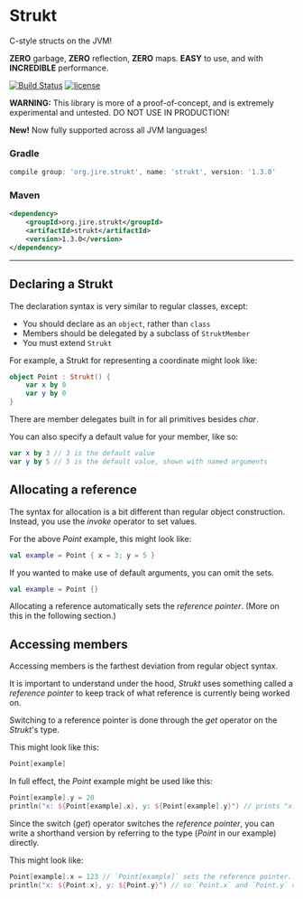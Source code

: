# Strukt
C-style structs on the JVM!

**ZERO** garbage, **ZERO** reflection, **ZERO** maps. **EASY** to use, and with **INCREDIBLE** performance.

[![Build Status](https://travis-ci.com/Jire/Strukt.svg?branch=master)](https://travis-ci.com/Jire/Strukt)
[![license](https://img.shields.io/github/license/Jire/Strukt.svg)](https://github.com/Jire/Strukt/blob/master/LICENSE.txt)

**WARNING:** This library is more of a proof-of-concept, and is extremely experimental and untested. DO NOT USE IN PRODUCTION!

**New!** Now fully supported across all JVM languages!

### Gradle

```groovy
compile group: 'org.jire.strukt', name: 'strukt', version: '1.3.0'
```

### Maven

```xml
<dependency>
    <groupId>org.jire.strukt</groupId>
    <artifactId>strukt</artifactId>
    <version>1.3.0</version>
</dependency>
```

---

## Declaring a Strukt

The declaration syntax is very similar to regular classes, except:

* You should declare as an `object`, rather than `class`
* Members should be delegated by a subclass of `StruktMember`
* You must extend `Strukt`

For example, a Strukt for representing a coordinate might look like:

```kotlin
object Point : Strukt() {
	var x by 0
	var y by 0
}
```

There are member delegates built in for all primitives besides _char_.

You can also specify a default value for your member, like so:

```kotlin
var x by 3 // 3 is the default value
var y by 5 // 5 is the default value, shown with named arguments
```

## Allocating a reference

The syntax for allocation is a bit different than regular object construction.
Instead, you use the _invoke_ operator to set values.

For the above _Point_ example, this might look like:

```kotlin
val example = Point { x = 3; y = 5 }
```

If you wanted to make use of default arguments, you can omit the sets.

```kotlin
val example = Point {}
```

Allocating a reference automatically sets the _reference pointer_. (More on this in the following section.)

## Accessing members

Accessing members is the farthest deviation from regular object syntax.

It is important to understand under the hood, _Strukt_ uses something called a _reference pointer_
to keep track of what reference is currently being worked on.

Switching to a reference pointer is done through the _get_ operator on the _Strukt_'s type.

This might look like this:

```kotlin
Point[example]
```

In full effect, the _Point_ example might be used like this:

```kotlin
Point[example].y = 20
println("x: ${Point[example].x}, y: ${Point[example].y}") // prints "x: 3, y: 20"
```

Since the switch (_get_) operator switches the _reference pointer_, you can write
a shorthand version by referring to the type (_Point_ in our example) directly.

This might look like:

```kotlin
Point[example].x = 123 // `Point[example]` sets the reference pointer...
println("x: ${Point.x}, y: ${Point.y}") // so `Point.x` and `Point.y` can be referred to directly
```
